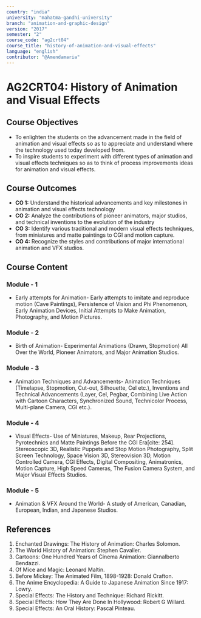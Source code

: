 ```yaml
---
country: "india"
university: "mahatma-gandhi-university"
branch: "animation-and-graphic-design"
version: "2017"
semester: "2"
course_code: "ag2crt04"
course_title: "history-of-animation-and-visual-effects"
language: "english"
contributor: "@Amendamaria"
---
```


# AG2CRT04: History of Animation and Visual Effects

## Course Objectives
* To enlighten the students on the advancement made in the field of animation and visual effects so as to appreciate and understand where the technology used today developed from.
* To inspire students to experiment with different types of animation and visual effects techniques so as to think of process improvements ideas for animation and visual effects.

## Course Outcomes
* **CO 1:** Understand the historical advancements and key milestones in animation and visual effects technology
* **CO 2:** Analyze the contributions of pioneer animators, major studios, and technical inventions to the evolution of the industry
* **CO 3:** Identify various traditional and modern visual effects techniques, from miniatures and matte paintings to CGI and motion capture. 
* **CO 4:** Recognize the styles and contributions of major international animation and VFX studios.

## Course Content

### Module - 1
* Early attempts for Animation- Early attempts to imitate and reproduce motion (Cave Paintings), Persistence of Vision and Phi Phenomenon, Early Animation Devices, Initial Attempts to Make Animation, Photography, and Motion Pictures.

### Module - 2
* Birth of Animation- Experimental Animations (Drawn, Stopmotion) All Over the World, Pioneer Animators, and Major Animation Studios.

### Module - 3
* Animation Techniques and Advancements- Animation Techniques (Timelapse, Stopmotion, Cut-out, Silhouette, Cel etc.), Inventions and Technical Advancements (Layer, Cel, Pegbar, Combining Live Action with Cartoon Characters, Synchronized Sound, Technicolor Process, Multi-plane Camera, CGI etc.).

### Module - 4
* Visual Effects- Use of Miniatures, Makeup, Rear Projections, Pyrotechnics and Matte Paintings Before the CGI Era[cite: 254]. Stereoscopic 3D, Realistic Puppets and Stop Motion Photography, Split Screen Technology, Space Vision 3D, Stereovision 3D, Motion Controlled Camera, CGI Effects, Digital Compositing, Animatronics, Motion Capture, High Speed Cameras, The Fusion Camera System, and Major Visual Effects Studios.

### Module - 5
* Animation & VFX Around the World- A study of American, Canadian, European, Indian, and Japanese Studios.

## References
1.  Enchanted Drawings: The History of Animation: Charles Solomon.
2.  The World History of Animation: Stephen Cavalier.
3.  Cartoons: One Hundred Years of Cinema Animation: Giannalberto Bendazzi.
4.  Of Mice and Magic: Leonard Maltin.
5.  Before Mickey: The Animated Film, 1898-1928: Donald Crafton.
6.  The Anime Encyclopedia: A Guide to Japanese Animation Since 1917: Lowry.
7.  Special Effects: The History and Technique: Richard Rickitt.
8.  Special Effects: How They Are Done In Hollywood: Robert G Willard.
9.  Special Effects: An Oral History: Pascal Pinteau.